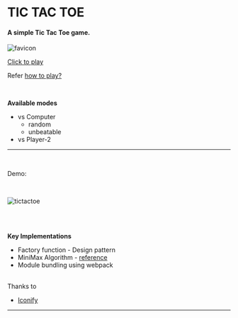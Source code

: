 # TIC TAC TOE 

#### A simple Tic Tac Toe game.
![favicon](https://user-images.githubusercontent.com/76929974/157419552-5f9893b9-b2db-4160-8026-dff377aaf5c4.png)

[Click to play](https://tictactoe-lk.netlify.app/)

Refer [how to play?](https://en.wikipedia.org/wiki/Tic-tac-toe)

<br>

**Available modes**
  - vs Computer
      - random
      - unbeatable
  - vs Player-2

<hr><br>

Demo:

<br>

![tictactoe](https://user-images.githubusercontent.com/76929974/157424682-719d2b8f-a5ea-459c-a7dd-0cf2a2fc75a7.gif)

<br><br>

**Key Implementations**
  - Factory function - Design pattern
  - MiniMax Algorithm - [reference](https://www.freecodecamp.org/news/minimax-algorithm-guide-how-to-create-an-unbeatable-ai/)
  - Module bundling using webpack

<br>
Thanks to 

   - [Iconify](https://iconify.design/)

<hr>
